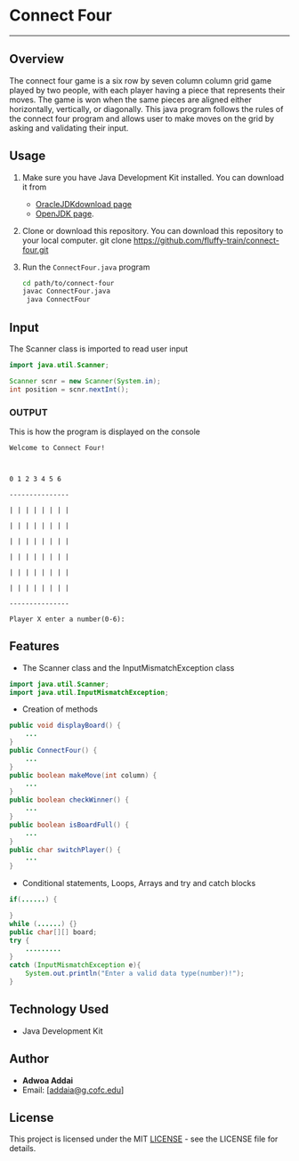 # Connect Four

---

## Overview

The connect four game is a six row by seven column column grid game played by two people, with each player having a piece that represents their moves. The game is won when the same pieces are aligned either horizontally, vertically, or diagonally. This java program follows the rules of the connect four program and allows user to make moves on the grid by asking and validating their input.


## Usage

1. Make sure you have Java Development Kit installed.
   You can download it from
   - [OracleJDKdownload page](https://www.oracle.com/java/technologies/downloads/)
   - [OpenJDK page](https://openjdk.org).

2. Clone or download this repository.
   You can download this repository to your local computer.
   git clone https://github.com/fluffy-train/connect-four.git

4. Run the `ConnectFour.java` program
   ```bash
   cd path/to/connect-four
   javac ConnectFour.java
    java ConnectFour
   ```
   

  
## Input

  The Scanner class is imported to read user input

```java
import java.util.Scanner;

Scanner scnr = new Scanner(System.in);
int position = scnr.nextInt();
```

### OUTPUT

This is how the program is displayed on the console
```
Welcome to Connect Four!

  

0 1 2 3 4 5 6

---------------

| | | | | | | |

| | | | | | | |

| | | | | | | |

| | | | | | | |

| | | | | | | |

| | | | | | | |

---------------

Player X enter a number(0-6):

```

  

## Features

  

- The Scanner class and the InputMismatchException class
```java
import java.util.Scanner;
import java.util.InputMismatchException;
```

- Creation of methods
```java
public void displayBoard() {
	...
}
public ConnectFour() {
	...
}
public boolean makeMove(int column) {
	...
}
public boolean checkWinner() {
	...
}
public boolean isBoardFull() {
	...
}
public char switchPlayer() {
	...
}

```

- Conditional statements, Loops, Arrays and try and catch blocks
```java
if(......) {

}
while (......) {}
public char[][] board;
try {
	.........
}
catch (InputMismatchException e){
	System.out.println("Enter a valid data type(number)!");
}
```

  

## Technology Used

  

- Java Development Kit


## Author

- **Adwoa Addai**
- Email: [addaia@g.cofc.edu]
  
  

## License

  

This project is licensed under the MIT [LICENSE](License) - see the LICENSE file for details.

  


